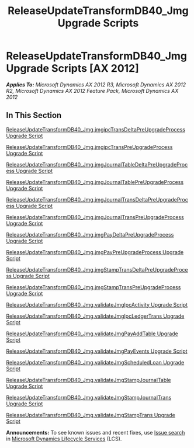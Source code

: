﻿---
title: ReleaseUpdateTransformDB40_Jmg Upgrade Scripts
TOCTitle: ReleaseUpdateTransformDB40_Jmg Upgrade Scripts
ms:assetid: 7026546b-fa3e-4da3-a2f9-e4cf31eef5ad
ms:mtpsurl: https://msdn.microsoft.com/en-us/library/JJ685771(v=AX.60)
ms:contentKeyID: 49708972
ms.date: 05/18/2015
mtps_version: v=AX.60
---

# ReleaseUpdateTransformDB40\_Jmg Upgrade Scripts [AX 2012]


_**Applies To:** Microsoft Dynamics AX 2012 R3, Microsoft Dynamics AX 2012 R2, Microsoft Dynamics AX 2012 Feature Pack, Microsoft Dynamics AX 2012_

## In This Section

[ReleaseUpdateTransformDB40\_Jmg.jmgipcTransDeltaPreUpgradeProcess Upgrade Script](releaseupdatetransformdb40-jmg-jmgipctransdeltapreupgradeprocess-upgrade-script.md)

[ReleaseUpdateTransformDB40\_Jmg.jmgipcTransPreUpgradeProcess Upgrade Script](releaseupdatetransformdb40-jmg-jmgipctranspreupgradeprocess-upgrade-script.md)

[ReleaseUpdateTransformDB40\_Jmg.jmgJournalTableDeltaPreUpgradeProcess Upgrade Script](releaseupdatetransformdb40-jmg-jmgjournaltabledeltapreupgradeprocess-upgrade-script.md)

[ReleaseUpdateTransformDB40\_Jmg.jmgJournalTablePreUpgradeProcess Upgrade Script](releaseupdatetransformdb40-jmg-jmgjournaltablepreupgradeprocess-upgrade-script.md)

[ReleaseUpdateTransformDB40\_Jmg.jmgJournalTransDeltaPreUpgradeProcess Upgrade Script](releaseupdatetransformdb40-jmg-jmgjournaltransdeltapreupgradeprocess-upgrade-script.md)

[ReleaseUpdateTransformDB40\_Jmg.jmgJournalTransPreUpgradeProcess Upgrade Script](releaseupdatetransformdb40-jmg-jmgjournaltranspreupgradeprocess-upgrade-script.md)

[ReleaseUpdateTransformDB40\_Jmg.jmgPayDeltaPreUpgradeProcess Upgrade Script](releaseupdatetransformdb40-jmg-jmgpaydeltapreupgradeprocess-upgrade-script.md)

[ReleaseUpdateTransformDB40\_Jmg.jmgPayPreUpgradeProcess Upgrade Script](releaseupdatetransformdb40-jmg-jmgpaypreupgradeprocess-upgrade-script.md)

[ReleaseUpdateTransformDB40\_Jmg.jmgStampTransDeltaPreUpgradeProcess Upgrade Script](releaseupdatetransformdb40-jmg-jmgstamptransdeltapreupgradeprocess-upgrade-script.md)

[ReleaseUpdateTransformDB40\_Jmg.jmgStampTransPreUpgradeProcess Upgrade Script](releaseupdatetransformdb40-jmg-jmgstamptranspreupgradeprocess-upgrade-script.md)

[ReleaseUpdateTransformDB40\_Jmg.validateJmgIpcActivity Upgrade Script](releaseupdatetransformdb40-jmg-validatejmgipcactivity-upgrade-script.md)

[ReleaseUpdateTransformDB40\_Jmg.validateJmgIpcLedgerTrans Upgrade Script](releaseupdatetransformdb40-jmg-validatejmgipcledgertrans-upgrade-script.md)

[ReleaseUpdateTransformDB40\_Jmg.validateJmgPayAddTable Upgrade Script](releaseupdatetransformdb40-jmg-validatejmgpayaddtable-upgrade-script.md)

[ReleaseUpdateTransformDB40\_Jmg.validateJmgPayEvents Upgrade Script](releaseupdatetransformdb40-jmg-validatejmgpayevents-upgrade-script.md)

[ReleaseUpdateTransformDB40\_Jmg.validateJmgScheduledLoan Upgrade Script](releaseupdatetransformdb40-jmg-validatejmgscheduledloan-upgrade-script.md)

[ReleaseUpdateTransformDB40\_Jmg.validateJmgStampJournalTable Upgrade Script](releaseupdatetransformdb40-jmg-validatejmgstampjournaltable-upgrade-script.md)

[ReleaseUpdateTransformDB40\_Jmg.validateJmgStampJournalTrans Upgrade Script](releaseupdatetransformdb40-jmg-validatejmgstampjournaltrans-upgrade-script.md)

[ReleaseUpdateTransformDB40\_Jmg.validateJmgStampTrans Upgrade Script](releaseupdatetransformdb40-jmg-validatejmgstamptrans-upgrade-script.md)

  
**Announcements:** To see known issues and recent fixes, use [Issue search](http://go.microsoft.com/fwlink/?linkid=389258) in [Microsoft Dynamics Lifecycle Services](http://go.microsoft.com/fwlink/?linkid=306505) (LCS).

